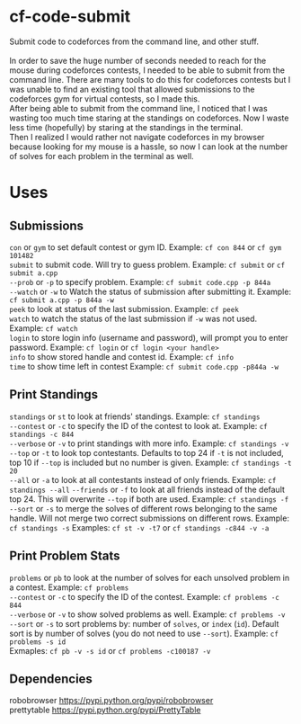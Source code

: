 # cf-code-submit
Submit code to codeforces from the command line, and other stuff. <br />
<br />
In order to save the huge number of seconds needed to reach for the mouse during codeforces contests, I needed to be able to submit from the command line. There are many tools to do this for codeforces contests but I was unable to find an existing tool that allowed submissions to the codeforces gym for virtual contests, so I made this. <br />
After being able to submit from the command line, I noticed that I was wasting too much time staring at the standings on codeforces. Now I waste less time (hopefully) by staring at the standings in the terminal. <br />
Then I realized I would rather not navigate codeforces in my browser because looking for my mouse is a hassle, so now I can look at the number of solves for each problem in the terminal as well. <br />

# Uses
## Submissions
`con` or `gym` to set default contest or gym ID. Example: `cf con 844` or `cf gym 101482` <br />
`submit` to submit code. Will try to guess problem. Example: `cf submit` or `cf submit a.cpp` <br />
`--prob` or `-p` to specify problem. Example: `cf submit code.cpp -p 844a` <br />
`--watch` or `-w` to Watch the status of submission after submitting it. Example: `cf submit a.cpp -p 844a -w` <br />
`peek` to look at status of the last submission. Example: `cf peek` <br />
`watch` to watch the status of the last submission if `-w` was not used. Example: `cf watch` <br />
`login` to store login info (username and password), will prompt you to enter password. Example: `cf login` or `cf login <your handle>` <br />
`info` to show stored handle and contest id. Example: `cf info` <br />
`time` to show time left in contest
Example: `cf submit code.cpp -p844a -w` <br />
## Print Standings
`standings` or `st` to look at friends' standings. Example: `cf standings` <br />
`--contest` or `-c` to specify the ID of the contest to look at. Example: `cf standings -c 844` <br />
`--verbose` or `-v` to print standings with more info. Example: `cf standings -v` <br />
`--top` or `-t` to look top contestants. Defaults to top 24 if `-t` is not included, top 10 if `--top` is included but no number is given. Example: `cf standings -t 20` <br />
`--all` or `-a` to look at all contestants instead of only friends. Example: `cf standings --all`
`--friends` or `-f` to look at all friends instead of the default top 24. This will overwrite `--top` if both are used. Example: `cf standings -f`
`--sort` or `-s` to merge the solves of different rows belonging to the same handle. Will not merge two correct submissions on different rows. Example: `cf standings -s`
Examples: `cf st -v -t7` or `cf standings -c844 -v -a` <br />
## Print Problem Stats
`problems` or `pb` to look at the number of solves for each unsolved problem in a contest. Example: `cf problems` <br />
`--contest` or `-c` to specify the ID of the contest. Example: `cf problems -c 844` <br />
`--verbose` or `-v` to show solved problems as well. Example: `cf problems -v` <br />
`--sort` or `-s` to sort problems by: number of `solves`, or `index` (`id`). Default sort is by number of solves (you do not need to use `--sort`). Example: `cf problems -s id` <br />
Exmaples: `cf pb -v -s id` or `cf problems -c100187 -v` <br />

## Dependencies
robobrowser https://pypi.python.org/pypi/robobrowser <br />
prettytable https://pypi.python.org/pypi/PrettyTable <br />
